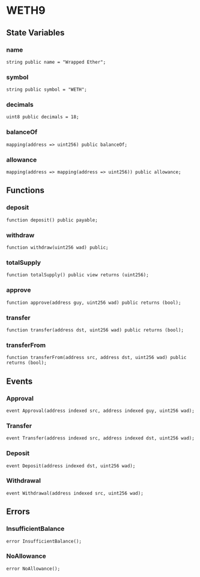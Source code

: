 # WETH9

## State Variables

### name

```solidity
string public name = "Wrapped Ether";
```

### symbol

```solidity
string public symbol = "WETH";
```

### decimals

```solidity
uint8 public decimals = 18;
```

### balanceOf

```solidity
mapping(address => uint256) public balanceOf;
```

### allowance

```solidity
mapping(address => mapping(address => uint256)) public allowance;
```

## Functions

### deposit

```solidity
function deposit() public payable;
```

### withdraw

```solidity
function withdraw(uint256 wad) public;
```

### totalSupply

```solidity
function totalSupply() public view returns (uint256);
```

### approve

```solidity
function approve(address guy, uint256 wad) public returns (bool);
```

### transfer

```solidity
function transfer(address dst, uint256 wad) public returns (bool);
```

### transferFrom

```solidity
function transferFrom(address src, address dst, uint256 wad) public returns (bool);
```

## Events

### Approval

```solidity
event Approval(address indexed src, address indexed guy, uint256 wad);
```

### Transfer

```solidity
event Transfer(address indexed src, address indexed dst, uint256 wad);
```

### Deposit

```solidity
event Deposit(address indexed dst, uint256 wad);
```

### Withdrawal

```solidity
event Withdrawal(address indexed src, uint256 wad);
```

## Errors

### InsufficientBalance

```solidity
error InsufficientBalance();
```

### NoAllowance

```solidity
error NoAllowance();
```
